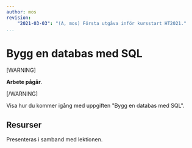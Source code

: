 ```yaml
---
author: mos
revision:
    "2021-03-03": "(A, mos) Första utgåva inför kursstart HT2021."
...
```

Bygg en databas med SQL
====================

[WARNING]

**Arbete pågår**.

[/WARNING]

Visa hur du kommer igång med uppgiften "Bygg en databas med SQL".

<!--
Videon är XX minuter lång.

[YOUTUBE src="WmFHIZ_4exo" width=700 caption="Funktioner och programmera i databasen (med Mikael)."]

Du kan själv bläddra igenom [de HTML slides som används i presentationen](kursmaterial/databas/forelasning/v1/f06-funktioner/slide.html).
-->


Resurser
------------------------

Presenteras i samband med lektionen.
